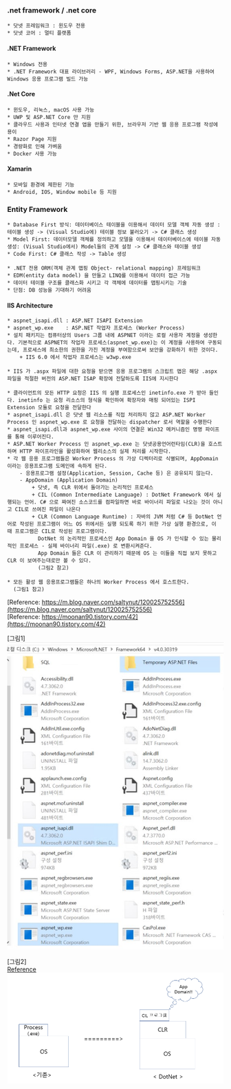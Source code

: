 ### .net framework / .net core
    * 닷넷 프레임워크 : 윈도우 전용
    * 닷넷 코어 : 멀티 플랫폼
    
#### .NET Framework
    * Windows 전용
    * .NET Framework 대표 라이브러리 - WPF, Windows Forms, ASP.NET을 사용하여 Windows 응용 프로그램 빌드 가능
#### .Net Core
    * 윈도우, 리눅스, macOS 사용 가능
    * UWP 및 ASP.NET Core 만 지원
    * 클라우드 사용과 인터넷 연결 앱을 만들기 위한, 브라우저 기반 웹 응용 프로그램 작성에 용이
    * Razor Page 지원
    * 경량화로 인해 가벼움
    * Docker 사용 가능
#### Xamarin
    * 모바일 환경에 제한된 기능
    * Android, IOS, Window mobile 등 지원

### Entity Framework
    * Database First 방식: 데이터베이스 테이블을 이용해서 데이터 모델 객체 자동 생성 : 테이블 생성 -> (Visual Studio에) 테이블 정보 불러오기 -> C# 클래스 생성
    * Model First: 데이터모델 객체를 정의하고 모델을 이용해서 데이터베이스에 테이블 자동 생성: (Visual Studio에서) Model들의 관계 설정 -> C# 클래스와 테이블 생성
    * Code First: C# 클래스 작성 -> Table 생성

    * .NET 전용 ORM(객체 관계 맵핑 Object- relational mapping) 프레임워크
    * EDM(entity data model) 을 만들고 LINQ를 이용해서 데이터 접근 가능
    * 데이터 테이블 구조를 클래스화 시키고 각 객체에 데이터를 맵핑시키는 기술
    * 단점: DB 성능을 기대하기 어려움

#### IIS Architecture
    * aspnet_isapi.dll : ASP.NET ISAPI Extension
    * aspnet_wp.exe    : ASP.NET 작업자 프로세스 (Worker Process)
    * 설치 패키지는 컴퓨터상의 Users 그룹 내에 ASPNET 이라는 로컬 사용자 계정을 생성한다. 기본적으로 ASPNET의 작업자 프로세스(aspnet_wp.exe)는 이 계정을 사용하여 구동되는데, 프로세스에 최소한의 권한을 가진 계정을 부여함으로써 보안을 강화하기 위한 것이다.
        + IIS 6.0 에서 작업자 프로세스는 w3wp.exe

    * IIS 가 .aspx 파일에 대한 요청을 받으면 응용 프로그램의 스크립트 맵은 해당 .aspx 파일을 적절한 버전의 ASP.NET ISAP 확장에 전달하도록 IIS에 지시한다
    
    * 클라이언트의 모든 HTTP 요청은 IIS 의 실행 프로세스인 inetinfo.exe 가 받아 들인다. inetinfo 는 요청 리소스의 형식을 확인하여 확장자와 매핑 되어있는 ISPI Extension 모듈로 요청을 전달한다
    * aspnet_isapi.dll 은 닷넷 웹 리소스를 직접 처리하지 않고 ASP.NET Worker Process 인 aspnet_wp.exe 로 요청을 전달하는 dispatcher 로서 역할을 수행한다
    * aspnet_isapi.dll과 aspnet_wp.exe 사이의 연결은 Win32 메커니즘인 명명 파이프를 통해 이루어진다.
    * ASP.NET Worker Process 인 aspnet_wp.exe 는 닷넷공용언어런타임(CLR)을 호스트하며 HTTP 파이프라인을 활성화하여 웹리소스의 실제 처리를 시작한다.
    * 각 웹 응용 프로그램들은 Worker Process 의 가상 디렉터리로 식별되며, AppDomain 이라는 응용프로그램 도메인에 속하게 된다.
        - 응용프로그램 설정(Application, Session, Cache 등) 은 공유되지 않는다.
        - AppDomain (Application Domain)
            + 닷넷, 즉 CLR 위에서 돌아가는 논리적인 프로세스
            + CIL (Common Intermediate Language) : DotNet Framework 에서 실행되는 언어. C# 으로 짜여진 소스코드를 컴파일하면 바로 바이너리 파일로 나오는 것이 아니고 CIL로 쓰여진 파일이 나온다
            + CLR (Common Language Runtime) : 자바의 JVM 처럼 C# 등 DotNet 언어로 작성된 프로그램이 어느 OS 위에서든 실행 되도록 하기 위한 가상 실행 환경으로, 이 때 프로그램은 CIL로 작성된 프로그램이다.
              DotNet 의 논리적인 프로세스인 App Domain 을 OS 가 인식할 수 있는 물리적인 프로세스 - 실제 바이너리 파일(.exe) 로 변환시켜준다.
              App Domain 들은 CLR 이 관리하기 때문에 OS 는 이들을 직접 보지 못하고 CLR 이 보여주는대로만 볼 수 있다.
              (그림2 참고)
            
    * 모든 활성 웹 응용프로그램들은 하나의 Worker Process 에서 호스트한다.
      (그림1 참고)
[Reference: https://m.blog.naver.com/saltynut/120025752556](https://m.blog.naver.com/saltynut/120025752556)  </br>
[Reference: https://moonan90.tistory.com/42](https://moonan90.tistory.com/42)

[그림1] </br>
<img src="https://github.com/hskim2019/Memo/blob/master/images/aspnet_isapi_dll_location.jpg" style="width:870px;"/>

[그림2] </br>
[Reference](https://korsa.tistory.com/17)
<img src="https://github.com/hskim2019/Memo/blob/master/images/appdomain_cil.PNG" style="width:870px;"/>

